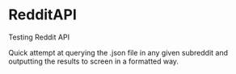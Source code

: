 # RedditAPI
Testing Reddit API

Quick attempt at querying the .json file in any given subreddit and outputting the results to screen in a formatted way. 
